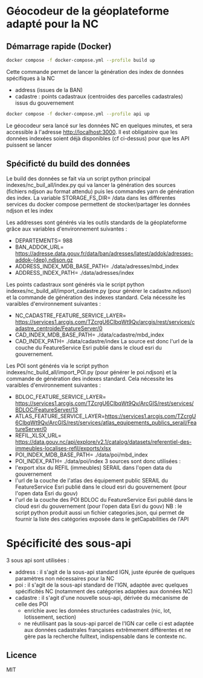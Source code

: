 # Géocodeur de la géoplateforme adapté pour la NC

## Démarrage rapide (Docker)

```bash
docker compose -f docker-compose.yml --profile build up
```
Cette commande permet de lancer la génération des index de données spécifiques à la NC
- address (issues de la BAN)
- cadastre : points cadastraux (centroides des parcelles cadastrales) issus du gouvernement

```bash
docker compose -f docker-compose.yml --profile api up
```
Le géocodeur sera lancé sur les données NC en quelques minutes, et sera accessible à l'adresse <http://localhost:3000>.
Il est obligatoire que les données indexées soient déjà disponibles (cf ci-dessus) pour que les API puissent se lancer


## Spécificté du build des données
Le build des données se fait via un script python principal indexes/nc_buil_all/index.py qui va lancer la génération des sources (fichiers ndjson au format attendu) puis les commandes yarn de génération des index.
La variable STORAGE_FS_DIR= /data dans les différentes services du docker compose permettent de stocker/partager les données ndjson et les index

Les addresses sont générés via les outils standards de la géoplateforme grâce aux variables d'environnement suivantes :
- DEPARTEMENTS= 988
- BAN_ADDOK_URL= https://adresse.data.gouv.fr/data/ban/adresses/latest/addok/adresses-addok-{dep}.ndjson.gz
- ADDRESS_INDEX_MDB_BASE_PATH= ./data/adresses/mbd_index
- ADDRESS_INDEX_PATH= ./data/adresses/index

Les points cadastraux sont générés via le script python indexes/nc_build_all/import_cadastre.py (pour générer le cadastre.ndjson) et la commande de génération des indexes standard. Cela nécessite les varaibles d'environnement suivantes :
- NC_CADASTRE_FEATURE_SERVICE_LAYER= https://services1.arcgis.com/TZcrgU6CIbqWt9Qv/arcgis/rest/services/cadastre_centroide/FeatureServer/0
- CAD_INDEX_MDB_BASE_PATH= ./data/cadastre/mbd_index
- CAD_INDEX_PATH= ./data/cadastre/index
La source est donc l'url de la couche du FeatureService Esri publié dans le cloud esri du gouvernement.

Les POI sont générés via le script python indexes/nc_build_all/import_POI.py (pour générer le poi.ndjson) et la commande de génération des indexes standard. Cela nécessite les varaibles d'environnement suivantes :
- BDLOC_FEATURE_SERVICE_LAYER= https://services1.arcgis.com/TZcrgU6CIbqWt9Qv/ArcGIS/rest/services/BDLOC/FeatureServer/13
- ATLAS_FEATURE_SERVICE_LAYER=https://services1.arcgis.com/TZcrgU6CIbqWt9Qv/ArcGIS/rest/services/atlas_equipements_publics_serail/FeatureServer/0
- REFIL_XLSX_URL= https://data.gouv.nc/api/explore/v2.1/catalog/datasets/referentiel-des-immeubles-localises-refil/exports/xlsx
- POI_INDEX_MDB_BASE_PATH= ./data/poi/mbd_index
- POI_INDEX_PATH= ./data/poi/index
3 sources sont donc utilisées :
- l'export xlsx du REFIL (immeubles) SERAIL dans l'open data du gouvernement
- l'url de la couche de l'atlas des  équipement public SERAIL du FeatureService Esri publié dans le cloud esri du gouvernement (pour l'open data Esri du gouv)
- l'url de la couche des POI BDLOC du FeatureService Esri publié dans le cloud esri du gouvernement (pour l'open data Esri du gouv)
NB : le script python produit aussi un fichier categories.json, qui permet de fournir la liste des catégories exposée dans le getCapabilities de l'API

# Spécificité des sous-api
3 sous api sont utilisées :
- address : il s'agit de la sous-api standard IGN, juste épurée de quelques paramètres non nécessaires pour la NC
- poi : il s'agit de la sous-api standard de l'IGN, adaptée avec quelques spécificités NC (notamment des catégories adaptées aux données NC)
- cadastre : il s'agit d'une nouvelle sous-api, dérivée du mécanisme de celle des POI 
  - enrichie avec les données structurées cadastrales (nic, lot,  lotissement, section)
  - ne réutilisant pas la sous-api parcel de l'IGN car celle ci est adaptée aux données cadastrales françaises extrêmement différentes et ne gère pas la recherche fulltext, indispensable dans le contexte nc.

## Licence

MIT
